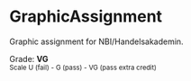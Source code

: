 # GraphicAssignment
Graphic assignment for NBI/Handelsakademin.


Grade: **VG**<br />
<sub>Scale U (fail) - G (pass) - VG (pass extra credit)</sub>
